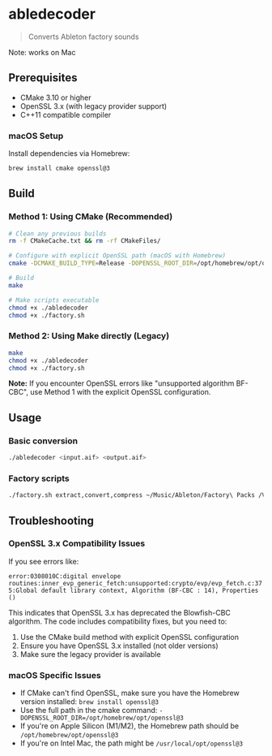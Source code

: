 # abledecoder

> Converts Ableton factory sounds

Note: works on Mac

## Prerequisites

- CMake 3.10 or higher
- OpenSSL 3.x (with legacy provider support)
- C++11 compatible compiler

### macOS Setup

Install dependencies via Homebrew:

```bash
brew install cmake openssl@3
```

## Build

### Method 1: Using CMake (Recommended)

```bash
# Clean any previous builds
rm -f CMakeCache.txt && rm -rf CMakeFiles/

# Configure with explicit OpenSSL path (macOS with Homebrew)
cmake -DCMAKE_BUILD_TYPE=Release -DOPENSSL_ROOT_DIR=/opt/homebrew/opt/openssl@3 .

# Build
make

# Make scripts executable
chmod +x ./abledecoder
chmod +x ./factory.sh
```

### Method 2: Using Make directly (Legacy)

```bash
make
chmod +x ./abledecoder
chmod +x ./factory.sh
```

**Note:** If you encounter OpenSSL errors like "unsupported algorithm BF-CBC", use Method 1 with the explicit OpenSSL
configuration.

## Usage

### Basic conversion

```bash
./abledecoder <input.aif> <output.aif>
```

### Factory scripts

```bash
./factory.sh extract,convert,compress ~/Music/Ableton/Factory\ Packs /Volumes/ALL/Factory\ Packs
```

## Troubleshooting

### OpenSSL 3.x Compatibility Issues

If you see errors like:

```error:0308010C:digital envelope routines:inner_evp_generic_fetch:unsupported:crypto/evp/evp_fetch.c:375:Global default library context, Algorithm (BF-CBC : 14), Properties ()```

This indicates that OpenSSL 3.x has deprecated the Blowfish-CBC algorithm. The code includes compatibility fixes, but
you need to:

1. Use the CMake build method with explicit OpenSSL configuration
2. Ensure you have OpenSSL 3.x installed (not older versions)
3. Make sure the legacy provider is available

### macOS Specific Issues

- If CMake can't find OpenSSL, make sure you have the Homebrew version installed: `brew install openssl@3`
- Use the full path in the cmake command: `-DOPENSSL_ROOT_DIR=/opt/homebrew/opt/openssl@3`
- If you're on Apple Silicon (M1/M2), the Homebrew path should be `/opt/homebrew/opt/openssl@3`
- If you're on Intel Mac, the path might be `/usr/local/opt/openssl@3`
